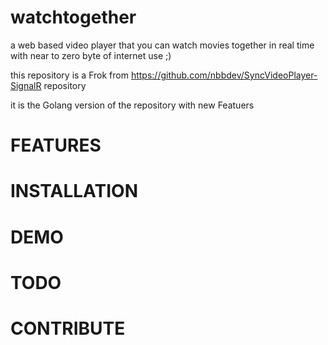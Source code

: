 # watchtogether
a web based video player that you can watch movies together in real time with near to zero byte of internet use ;)

this repository is a Frok from https://github.com/nbbdev/SyncVideoPlayer-SignalR repository 

it is the Golang version of the repository with new Featuers


# FEATURES


# INSTALLATION


# DEMO



# TODO



# CONTRIBUTE


